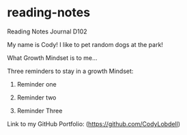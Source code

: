 # reading-notes

Reading Notes Journal D102

My name is Cody! I like to pet random dogs at the park!

What Growth Mindset is to me...

Three reminders to stay in a growth Mindset:

1. Reminder one

2. Reminder two

3. Reminder Three  

Link to my GitHub Portfolio: (https://github.com/CodyLobdell)
